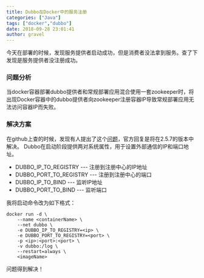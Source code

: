 ```yaml
---
title: Dubbo在Docker中的服务注册
categories: ["Java"]
tags: ["docker","dubbo"]
date: 2018-09-28 23:01:41 
author: gravel
---
```

今天在部署的时候，发现服务提供者启动成功，但是消费者没法拿到服务。查了下发现是服务提供者没注册成功。

<!--more-->

### 问题分析
当docker容器部署dubbo提供者和常规部署应用混合使用一套zookeeper时，将出现Docker容器中的dubbo提供者向zookeeper注册容器IP导致常规部署应用无法访问容器IP而失败。
### 解决方案
在github上查的时候，发现有人提出了这个[问题][1]，官方回复是将在2.5.7的版本中解决。
Dubbo在启动阶段提供两对系统属性，用于设置外部通信的IP和端口地址。
* DUBBO_IP_TO_REGISTRY --- 注册到注册中心的IP地址
* DUBBO_PORT_TO_REGISTRY --- 注册到注册中心的端口
* DUBBO_IP_TO_BIND --- 监听IP地址
* DUBBO_PORT_TO_BIND --- 监听端口

我将启动命令改为如下格式：
```
docker run -d \
    --name <containerName> \
    --net dubbo \
    -e DUBBO_IP_TO_REGISTRY=<ip> \
    -e DUBBO_PORT_TO_REGISTRY=<port> \
    -p <ip>:<port>:<port> \
    -v dubbo:/log \
    --restart=always \
    <imageName> 
```

问题得到解决！

[1]: https://github.com/apache/incubator-dubbo/issues/668